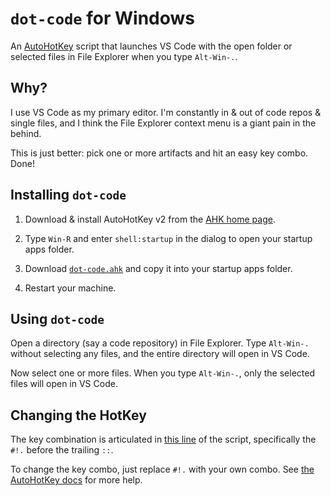 # `dot-code` for Windows

An [AutoHotKey](https://www.autohotkey.com/) script that launches VS Code with the open folder or selected files in File Explorer when you type `Alt-Win-.`.

## Why?

I use VS Code as my primary editor. I'm constantly in & out of code repos & single files, and I think the File Explorer context menu is a giant pain in the behind.

This is just better: pick one or more artifacts and hit an easy key combo. Done!

## Installing `dot-code`

1. Download & install AutoHotKey v2 from the [AHK home page]((https://www.autohotkey.com/)).

1. Type `Win-R` and enter `shell:startup` in the dialog to open your startup apps folder.

1. Download [`dot-code.ahk`](./dot-code.ahk) and copy it into your startup apps folder.

1. Restart your machine.

## Using `dot-code`

Open a directory (say a code repository) in File Explorer. Type `Alt-Win-.` without selecting any files, and the entire directory will open in VS Code.

Now select one or more files. When you type `Alt-Win-.`, only the selected files will open in VS Code.

## Changing the HotKey

The key combination is articulated in [this line](https://github.com/karmaniverous/dot-code/blob/a69919bb80c55caef8834d57475c7f1b3072e1c8/dot-code.ahk#L4) of the script, specifically the `#!.` before the trailing `::`.

To change the key combo, just replace `#!.` with your own combo. See [the AutoHotKey docs](https://www.autohotkey.com/docs/v2/Hotkeys.htm) for more help.
